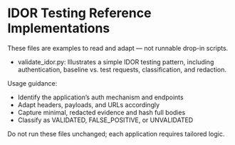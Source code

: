 # IDOR Testing Reference Implementations

These files are examples to read and adapt — not runnable drop-in scripts.

- validate_idor.py: Illustrates a simple IDOR testing pattern, including
  authentication, baseline vs. test requests, classification, and redaction.

Usage guidance:
- Identify the application’s auth mechanism and endpoints
- Adapt headers, payloads, and URLs accordingly
- Capture minimal, redacted evidence and hash full bodies
- Classify as VALIDATED, FALSE_POSITIVE, or UNVALIDATED

Do not run these files unchanged; each application requires tailored logic.
